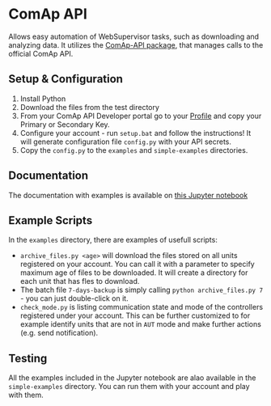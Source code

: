 # ComAp API
Allows easy automation of WebSupervisor tasks, such as downloading and analyzing data. It utilizes the [ComAp-API package](https://pypi.org/project/comap/), that manages calls to the official ComAp API.

## Setup & Configuration
1. Install Python
2. Download the files from the test directory
3. From your ComAp API Developer portal go to your [Profile](https://portal.websupervisor.net/developer) and copy your  Primary or Secondary Key. 
4. Configure your account - run ``setup.bat`` and follow the instructions! It will generate configuration file ``config.py`` with your API secrets.
5. Copy the ``config.py`` to the `examples` and `simple-examples` directories.

## Documentation
The documentation with examples is available on [this Jupyter notebook](https://nbviewer.jupyter.org/github/bruxy70/ComAp-API/blob/development/Documentation.ipynb)

## Example Scripts
In the ``examples`` directory, there are examples of usefull scripts:
- ``archive_files.py <age>`` will download  the files stored on all units registered on your account. You can call it with a parameter to specify maximum age of files to be downloaded. It will create a directory for each unit that has fles to download.
- The batch file ``7-days-backup`` is simply calling ``python archive_files.py 7`` - you can just double-click on it.
- ``check_mode.py`` is listing communication state and mode of the controllers registered under your account. This can be further customized to for example identify units that are not in ``AUT`` mode and make further actions (e.g. send notification).

## Testing
All the examples included in the Jupyter notebook are alao available in the ``simple-examples`` directory. You can run them with your account and play with them.
